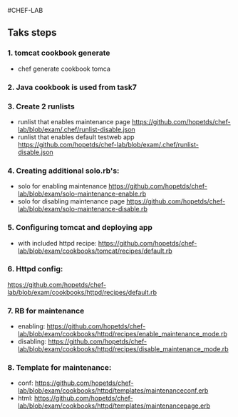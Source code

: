 #CHEF-LAB
## Taks steps
### 1. tomcat cookbook generate
 - chef generate cookbook tomca
### 2. Java cookbook is used from task7
### 3. Create 2 runlists
 - runlist that enables maintenance page
 https://github.com/hopetds/chef-lab/blob/exam/.chef/runlist-disable.json
 - runlist that enables default testweb app
 https://github.com/hopetds/chef-lab/blob/exam/.chef/runlist-disable.json
### 4. Creating additional solo.rb's:
 - solo for enabling maintenance
 https://github.com/hopetds/chef-lab/blob/exam/solo-maintenance-enable.rb
 - solo for disabling maintenance page
 https://github.com/hopetds/chef-lab/blob/exam/solo-maintenance-disable.rb
### 5. Configuring tomcat and deploying app
 - with included httpd recipe:
 https://github.com/hopetds/chef-lab/blob/exam/cookbooks/tomcat/recipes/default.rb
### 6. Httpd config:
 https://github.com/hopetds/chef-lab/blob/exam/cookbooks/httpd/recipes/default.rb
### 7. RB for maintenance
 - enabling:
 https://github.com/hopetds/chef-lab/blob/exam/cookbooks/httpd/recipes/enable_maintenance_mode.rb
 - disabling: 
 https://github.com/hopetds/chef-lab/blob/exam/cookbooks/httpd/recipes/disable_maintenance_mode.rb
### 8. Template for maintenance:
 - conf:
 https://github.com/hopetds/chef-lab/blob/exam/cookbooks/httpd/templates/maintenanceconf.erb
 - html:
 https://github.com/hopetds/chef-lab/blob/exam/cookbooks/httpd/templates/maintenancepage.erb
